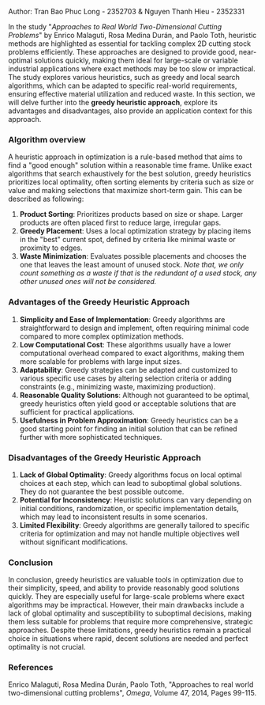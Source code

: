 Author: Tran Bao Phuc Long - 2352703 & Nguyen Thanh Hieu - 2352331

In the study "*Approaches to Real World Two-Dimensional Cutting Problems*" by Enrico Malaguti, Rosa Medina Durán, and Paolo Toth, heuristic methods are highlighted as essential for tackling complex 2D cutting stock problems efficiently. These approaches are designed to provide good, near-optimal solutions quickly, making them ideal for large-scale or variable industrial applications where exact methods may be too slow or impractical. The study explores various heuristics, such as greedy and local search algorithms, which can be adapted to specific real-world requirements, ensuring effective material utilization and reduced waste. In this section, we will delve further into the **greedy heuristic approach**, explore its advantages and disadvantages, also provide an application context for this approach. 

### **Algorithm overview**

A heuristic approach in optimization is a rule-based method that aims to find a "good enough" solution within a reasonable time frame. Unlike exact algorithms that search exhaustively for the best solution, greedy heuristics prioritizes local optimality, often sorting elements by criteria such as size or value and making selections that maximize short-term gain. This can be described as following:
1. **Product Sorting**: Prioritizes products based on size or shape. Larger products are often placed first to reduce large, irregular gaps.
2. **Greedy Placement**: Uses a local optimization strategy by placing items in the "best" current spot, defined by criteria like minimal waste or proximity to edges.
3. **Waste Minimization**: Evaluates possible placements and chooses the one that leaves the least amount of unused stock.
*Note that, we only count something as a waste if that is the redundant of a used stock, any other unused ones will not be considered.*

### **Advantages of the Greedy Heuristic Approach**

1. **Simplicity and Ease of Implementation**: Greedy algorithms are straightforward to design and implement, often requiring minimal code compared to more complex optimization methods.
2. **Low Computational Cost**: These algorithms usually have a lower computational overhead compared to exact algorithms, making them more scalable for problems with large input sizes.
3. **Adaptability**: Greedy strategies can be adapted and customized to various specific use cases by altering selection criteria or adding constraints (e.g., minimizing waste, maximizing production).
4. **Reasonable Quality Solutions**: Although not guaranteed to be optimal, greedy heuristics often yield good or acceptable solutions that are sufficient for practical applications.
5. **Usefulness in Problem Approximation**: Greedy heuristics can be a good starting point for finding an initial solution that can be refined further with more sophisticated techniques.

### **Disadvantages of the Greedy Heuristic Approach**

1. **Lack of Global Optimality**: Greedy algorithms focus on local optimal choices at each step, which can lead to suboptimal global solutions. They do not guarantee the best possible outcome.
2. **Potential for Inconsistency**: Heuristic solutions can vary depending on initial conditions, randomization, or specific implementation details, which may lead to inconsistent results in some scenarios.
3. **Limited Flexibility**: Greedy algorithms are generally tailored to specific criteria for optimization and may not handle multiple objectives well without significant modifications.

### **Conclusion**

In conclusion, greedy heuristics are valuable tools in optimization due to their simplicity, speed, and ability to provide reasonably good solutions quickly. They are especially useful for large-scale problems where exact algorithms may be impractical. However, their main drawbacks include a lack of global optimality and susceptibility to suboptimal decisions, making them less suitable for problems that require more comprehensive, strategic approaches. Despite these limitations, greedy heuristics remain a practical choice in situations where rapid, decent solutions are needed and perfect optimality is not crucial.

### **References**
Enrico Malaguti, Rosa Medina Durán, Paolo Toth, "Approaches to real world two-dimensional cutting problems",
*Omega*, Volume 47, 2014, Pages 99-115.
